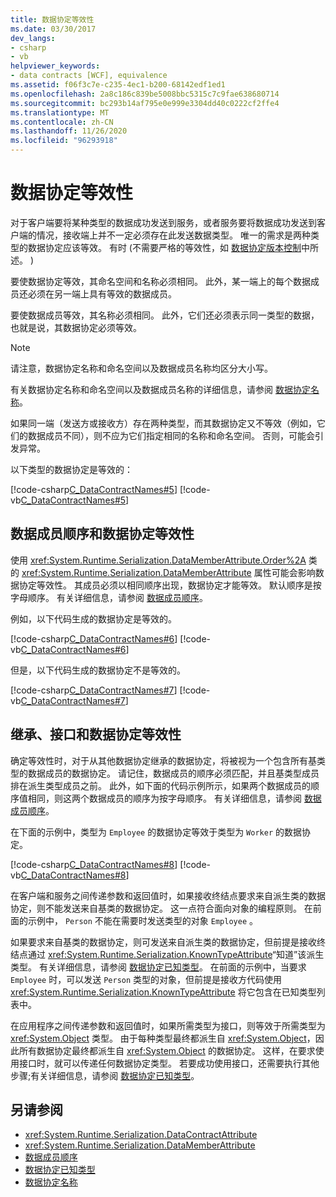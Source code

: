 ```yaml
---
title: 数据协定等效性
ms.date: 03/30/2017
dev_langs:
- csharp
- vb
helpviewer_keywords:
- data contracts [WCF], equivalence
ms.assetid: f06f3c7e-c235-4ec1-b200-68142edf1ed1
ms.openlocfilehash: 2a8c186c839be5008bbc5315c7c9fae638680714
ms.sourcegitcommit: bc293b14af795e0e999e3304dd40c0222cf2ffe4
ms.translationtype: MT
ms.contentlocale: zh-CN
ms.lasthandoff: 11/26/2020
ms.locfileid: "96293918"
---
```

# <a name="data-contract-equivalence"></a>数据协定等效性

对于客户端要将某种类型的数据成功发送到服务，或者服务要将数据成功发送到客户端的情况，接收端上并不一定必须存在此发送数据类型。 唯一的需求是两种类型的数据协定应该等效。 有时 (不需要严格的等效性，如 [数据协定版本控制](data-contract-versioning.md)中所述。 )   
  
 要使数据协定等效，其命名空间和名称必须相同。 此外，某一端上的每个数据成员还必须在另一端上具有等效的数据成员。  
  
 要使数据成员等效，其名称必须相同。 此外，它们还必须表示同一类型的数据，也就是说，其数据协定必须等效。  
  
> [!NOTE]
> 请注意，数据协定名称和命名空间以及数据成员名称均区分大小写。  
  
 有关数据协定名称和命名空间以及数据成员名称的详细信息，请参阅 [数据协定名称](data-contract-names.md)。  
  
 如果同一端（发送方或接收方）存在两种类型，而其数据协定又不等效（例如，它们的数据成员不同），则不应为它们指定相同的名称和命名空间。 否则，可能会引发异常。  
  
 以下类型的数据协定是等效的：  
  
 [!code-csharp[C_DataContractNames#5](../../../../samples/snippets/csharp/VS_Snippets_CFX/c_datacontractnames/cs/source.cs#5)]
 [!code-vb[C_DataContractNames#5](../../../../samples/snippets/visualbasic/VS_Snippets_CFX/c_datacontractnames/vb/source.vb#5)]  
  
## <a name="data-member-order-and-data-contract-equivalence"></a>数据成员顺序和数据协定等效性  

 使用 <xref:System.Runtime.Serialization.DataMemberAttribute.Order%2A> 类的 <xref:System.Runtime.Serialization.DataMemberAttribute> 属性可能会影响数据协定等效性。 其成员必须以相同顺序出现，数据协定才能等效。 默认顺序是按字母顺序。 有关详细信息，请参阅 [数据成员顺序](data-member-order.md)。  
  
 例如，以下代码生成的数据协定是等效的。  
  
 [!code-csharp[C_DataContractNames#6](../../../../samples/snippets/csharp/VS_Snippets_CFX/c_datacontractnames/cs/source.cs#6)]
 [!code-vb[C_DataContractNames#6](../../../../samples/snippets/visualbasic/VS_Snippets_CFX/c_datacontractnames/vb/source.vb#6)]  
  
 但是，以下代码生成的数据协定不是等效的。  
  
 [!code-csharp[C_DataContractNames#7](../../../../samples/snippets/csharp/VS_Snippets_CFX/c_datacontractnames/cs/source.cs#7)]
 [!code-vb[C_DataContractNames#7](../../../../samples/snippets/visualbasic/VS_Snippets_CFX/c_datacontractnames/vb/source.vb#7)]  
  
## <a name="inheritance-interfaces-and-data-contract-equivalence"></a>继承、接口和数据协定等效性  

 确定等效性时，对于从其他数据协定继承的数据协定，将被视为一个包含所有基类型的数据成员的数据协定。 请记住，数据成员的顺序必须匹配，并且基类型成员排在派生类型成员之前。 此外，如下面的代码示例所示，如果两个数据成员的顺序值相同，则这两个数据成员的顺序为按字母顺序。 有关详细信息，请参阅 [数据成员顺序](data-member-order.md)。  
  
 在下面的示例中，类型为 `Employee` 的数据协定等效于类型为 `Worker` 的数据协定。  
  
 [!code-csharp[C_DataContractNames#8](../../../../samples/snippets/csharp/VS_Snippets_CFX/c_datacontractnames/cs/source.cs#8)]
 [!code-vb[C_DataContractNames#8](../../../../samples/snippets/visualbasic/VS_Snippets_CFX/c_datacontractnames/vb/source.vb#8)]  
  
 在客户端和服务之间传递参数和返回值时，如果接收终结点要求来自派生类的数据协定，则不能发送来自基类的数据协定。 这一点符合面向对象的编程原则。 在前面的示例中， `Person` 不能在需要时发送类型的对象 `Employee` 。  
  
 如果要求来自基类的数据协定，则可发送来自派生类的数据协定，但前提是接收终结点通过 <xref:System.Runtime.Serialization.KnownTypeAttribute>“知道”该派生类型。 有关详细信息，请参阅 [数据协定已知类型](data-contract-known-types.md)。 在前面的示例中，当要求 `Employee` 时，可以发送 `Person` 类型的对象，但前提是接收方代码使用 <xref:System.Runtime.Serialization.KnownTypeAttribute> 将它包含在已知类型列表中。  
  
 在应用程序之间传递参数和返回值时，如果所需类型为接口，则等效于所需类型为 <xref:System.Object> 类型。 由于每种类型最终都派生自 <xref:System.Object>，因此所有数据协定最终都派生自 <xref:System.Object> 的数据协定。 这样，在要求使用接口时，就可以传递任何数据协定类型。 若要成功使用接口，还需要执行其他步骤;有关详细信息，请参阅 [数据协定已知类型](data-contract-known-types.md)。  
  
## <a name="see-also"></a>另请参阅

- <xref:System.Runtime.Serialization.DataContractAttribute>
- <xref:System.Runtime.Serialization.DataMemberAttribute>
- [数据成员顺序](data-member-order.md)
- [数据协定已知类型](data-contract-known-types.md)
- [数据协定名称](data-contract-names.md)
